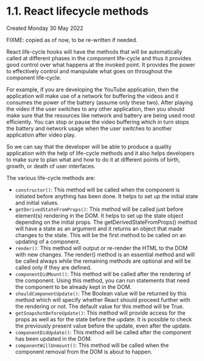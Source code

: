 # 1.1. React lifecycle methods
Created Monday 30 May 2022

FIXME: copied as of now, to be re-written if needed.

React life-cycle hooks will have the methods that will be automatically called at different phases in the component life-cycle and thus it provides good control over what happens at the invoked point. It provides the power to effectively control and manipulate what goes on throughout the component life-cycle.

For example, if you are developing the YouTube application, then the application will make use of a network for buffering the videos and it consumes the power of the battery (assume only these two). After playing the video if the user switches to any other application, then you should make sure that the resources like network and battery are being used most efficiently. You can stop or pause the video buffering which in turn stops the battery and network usage when the user switches to another application after video play.

So we can say that the developer will be able to produce a quality application with the help of life-cycle methods and it also helps developers to make sure to plan what and how to do it at different points of birth, growth, or death of user interfaces.

The various life-cycle methods are:
- `constructor()`: This method will be called when the component is initiated before anything has been done. It helps to set up the initial state and initial values.
- `getDerivedStateFromProps()`: This method will be called just before element(s) rendering in the DOM. It helps to set up the state object depending on the initial props. The getDerivedStateFromProps() method will have a state as an argument and it returns an object that made changes to the state. This will be the first method to be called on an updating of a component.
- `render()`: This method will output or re-render the HTML to the DOM with new changes. The render() method is an essential method and will be called always while the remaining methods are optional and will be called only if they are defined.
- `componentDidMount()`: This method will be called after the rendering of the component. Using this method, you can run statements that need the component to be already kept in the DOM.
- `shouldComponentUpdate()`: The Boolean value will be returned by this method which will specify whether React should proceed further with the rendering or not. The default value for this method will be True.
- `getSnapshotBeforeUpdate()`: This method will provide access for the props as well as for the state before the update. It is possible to check the previously present value before the update, even after the update.
- `componentDidUpdate()`: This method will be called after the component has been updated in the DOM.
- `componentWillUnmount()`: This method will be called when the component removal from the DOM is about to happen.
